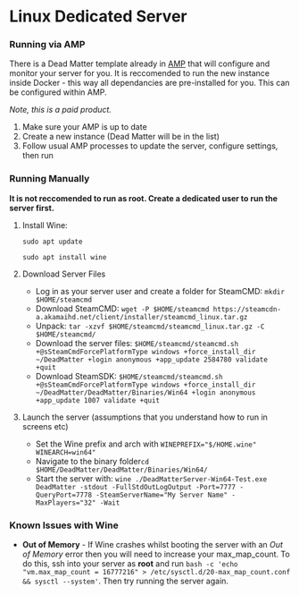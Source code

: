 # Linux Dedicated Server

### Running via AMP
There is a Dead Matter template already in [AMP](https://cubecoders.com/AMP) that will configure and monitor your server for you. It is reccomended to run the new instance inside Docker - this way all dependancies are pre-installed for you. This can be configured within AMP. 

*Note, this is a paid product.*

1) Make sure your AMP is up to date
2) Create a new instance (Dead Matter will be in the list)
3) Follow usual AMP processes to update the server, configure settings, then run

### Running Manually
**It is not reccomended to run as root. Create a dedicated user to run the server first.**
1) Install Wine:

    `sudo apt update`
   
    `sudo apt install wine`

2) Download Server Files
    * Log in as your server user and create a folder for SteamCMD: `mkdir $HOME/steamcmd`
    * Download SteamCMD: `wget -P $HOME/steamcmd https://steamcdn-a.akamaihd.net/client/installer/steamcmd_linux.tar.gz`
    * Unpack: `tar -xzvf $HOME/steamcmd/steamcmd_linux.tar.gz -C $HOME/steamcmd/`
    * Download the server files: `$HOME/steamcmd/steamcmd.sh +@sSteamCmdForcePlatformType windows +force_install_dir ~/DeadMatter +login anonymous +app_update 2584780 validate +quit`
    * Download SteamSDK: `$HOME/steamcmd/steamcmd.sh +@sSteamCmdForcePlatformType windows +force_install_dir ~/DeadMatter/DeadMatter/Binaries/Win64 +login anonymous +app_update 1007 validate +quit`
3) Launch the server (assumptions that you understand how to run in screens etc)
    * Set the Wine prefix and arch with `WINEPREFIX="$/HOME.wine" WINEARCH=win64"`
    * Navigate to the binary folder`cd $HOME/DeadMatter/DeadMatter/Binaries/Win64/`
    * Start the server with: `wine ./DeadMatterServer-Win64-Test.exe DeadMatter -stdout -FullStdOutLogOutput -Port=7777 -QueryPort=7778 -SteamServerName="My Server Name" -MaxPlayers="32" -Wait`

### Known Issues with Wine
 * **Out of Memory**  - If Wine crashes whilst booting the server with an *Out of Memory* error then you will need to increase your max_map_count. To do this, ssh into your server as **root** and run `bash -c 'echo "vm.max_map_count = 16777216" > /etc/sysctl.d/20-max_map_count.conf && sysctl --system'`. Then try running the server again.
